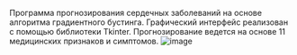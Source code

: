 Программа прогнозирования сердечных заболеваний на основе алгоритма градиентного бустинга. Графический интерфейс реализован с помощью библиотеки Tkinter.
Прогнозирование ведется на основе 11 медицинских признаков и симптомов.
![image](https://github.com/KuyukovRenat/PredictHeartDisease/assets/127209582/5248da74-1bad-4f5f-86bd-005780a7ee29)
